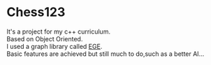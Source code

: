 # Chess123
It's a project for my c++ curriculum.<br>
Based on Object Oriented. <br>
I used a graph library called [EGE](http://xege.org/).<br>
Basic features are achieved but still much to do,such as a better AI...

